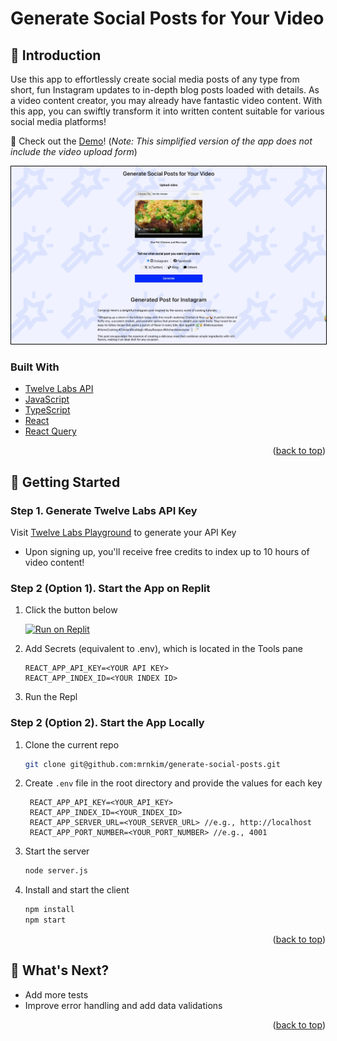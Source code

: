 <a id="readme-top"></a>

# Generate Social Posts for Your Video

## 👋 Introduction

Use this app to effortlessly create social media posts of any type from short, fun Instagram updates to in-depth blog posts loaded with details. As a video content creator, you may already have fantastic video content. With this app, you can swiftly transform it into written content suitable for various social media platforms!

📌 Check out the [Demo](https://generate-social-posts-vercel-client.vercel.app/)! (_Note: This simplified version of the app does not include the video upload form_)

<div align="center">
  <a href="https://generate-social-posts-vercel-client.vercel.app/">
    <img src="public/screenshot.jpeg" alt="search result screenshot" style="border: 1px solid black;" />
  </a>
</div>

### Built With

- [Twelve Labs API](https://docs.twelvelabs.io/docs)
- [JavaScript](https://developer.mozilla.org/en-US/docs/Web/JavaScript)
- [TypeScript](https://www.typescriptlang.org/)
- [React](https://react.dev/)
- [React Query](https://tanstack.com/query/latest)

<p align="right">(<a href="#readme-top">back to top</a>)</p>

## 🔑 Getting Started

### Step 1. Generate Twelve Labs API Key

Visit [Twelve Labs Playground](https://playground.twelvelabs.io/) to generate your API Key

- Upon signing up, you'll receive free credits to index up to 10 hours of video content!

### Step 2 (Option 1). Start the App on Replit

1. Click the button below

   [![Run on Replit](https://replit.com/badge/github/mrnkim/generate-social-posts)](https://replit.com/new/github/mrnkim/generate-social-posts)

2. Add Secrets (equivalent to .env), which is located in the Tools pane

   ```
   REACT_APP_API_KEY=<YOUR API KEY>
   REACT_APP_INDEX_ID=<YOUR INDEX ID>
   ```

3. Run the Repl

### Step 2 (Option 2). Start the App Locally

1. Clone the current repo

   ```sh
   git clone git@github.com:mrnkim/generate-social-posts.git
   ```

2. Create `.env` file in the root directory and provide the values for each key

   ```
    REACT_APP_API_KEY=<YOUR_API_KEY>
    REACT_APP_INDEX_ID=<YOUR_INDEX_ID>
    REACT_APP_SERVER_URL=<YOUR_SERVER_URL> //e.g., http://localhost
    REACT_APP_PORT_NUMBER=<YOUR_PORT_NUMBER> //e.g., 4001
   ```

3. Start the server

   ```sh
   node server.js
   ```

4. Install and start the client

   ```sh
   npm install
   npm start
   ```

<p align="right">(<a href="#readme-top">back to top</a>)</p>

## 🎯 What's Next?

- Add more tests
- Improve error handling and add data validations

<p align="right">(<a href="#readme-top">back to top</a>)</p>

